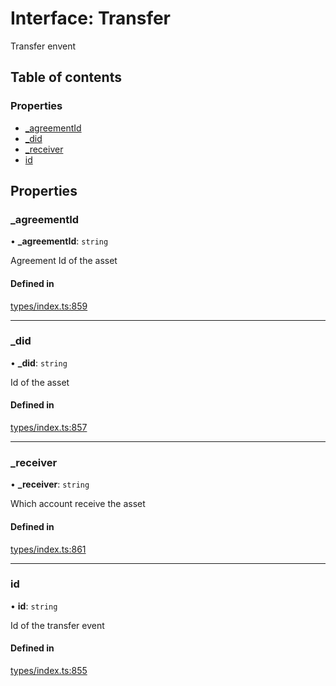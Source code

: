 # Interface: Transfer

Transfer envent

## Table of contents

### Properties

- [\_agreementId](Transfer.md#_agreementid)
- [\_did](Transfer.md#_did)
- [\_receiver](Transfer.md#_receiver)
- [id](Transfer.md#id)

## Properties

### \_agreementId

• **\_agreementId**: `string`

Agreement Id of the asset

#### Defined in

[types/index.ts:859](https://github.com/nevermined-io/react-components/blob/d91af20/catalog/src/types/index.ts#L859)

___

### \_did

• **\_did**: `string`

Id of the asset

#### Defined in

[types/index.ts:857](https://github.com/nevermined-io/react-components/blob/d91af20/catalog/src/types/index.ts#L857)

___

### \_receiver

• **\_receiver**: `string`

Which account receive the asset

#### Defined in

[types/index.ts:861](https://github.com/nevermined-io/react-components/blob/d91af20/catalog/src/types/index.ts#L861)

___

### id

• **id**: `string`

Id of the transfer event

#### Defined in

[types/index.ts:855](https://github.com/nevermined-io/react-components/blob/d91af20/catalog/src/types/index.ts#L855)
